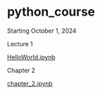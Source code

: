 # python_course
Starting October 1, 2024

Lecture 1

[HelloWorld.ipynb](https://github.com/PieRatCat/python_course/blob/338d727ee9ed78119b0bef1001139f100c0e1a72/HelloWorld.ipynb)

Chapter 2

[chapter_2.ipynb](https://github.com/PieRatCat/python_course/blob/0eb21cd5eeb02a4c2d022dd329f255a0e5e42ce6/chapter_2.ipynb)
